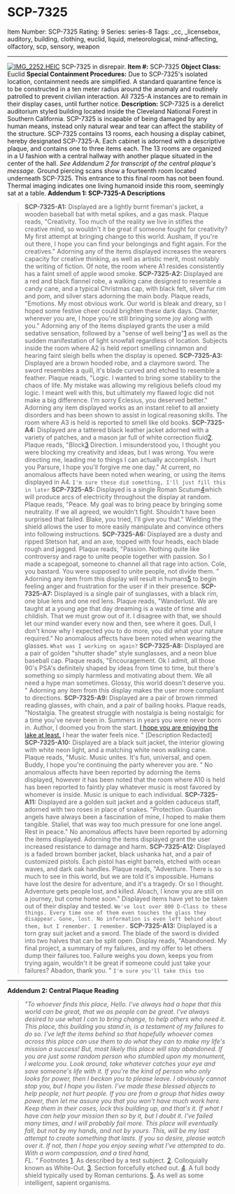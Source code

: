 # SCP-7325
Item Number: SCP-7325
Rating: 9
Series: series-8
Tags: _cc, _licensebox, auditory, building, clothing, euclid, liquid, meteorological, mind-affecting, olfactory, scp, sensory, weapon

---

[![IMG_2252.HEIC](https://scp-wiki.wdfiles.com/local--resized-images/scp-7325/IMG_2252.HEIC/medium.jpg)](https://scp-wiki.wdfiles.com/local--files/scp-7325/IMG_2252.HEIC)
SCP-7325 in disrepair.
**Item #:** SCP-7325
**Object Class:** Euclid
**Special Containment Procedures:** Due to SCP-7325's isolated location, containment needs are simplified. A standard quarantine fence is to be constructed in a ten meter radius around the anomaly and routinely patrolled to prevent civilian interaction. All 7325-A instances are to remain in their display cases, until further notice.
**Description:** SCP-7325 is a derelict auditorium styled building located inside the Cleveland National Forest in Southern California. SCP-7325 is incapable of being damaged by any human means, instead only natural wear and tear can affect the stability of the structure. SCP-7325 contains 13 rooms, each housing a display cabinet, hereby designated SCP-7325-A. Each cabinet is adorned with a descriptive plaque, and contains one to three items each. The 13 rooms are organized in a U fashion with a central hallway with another plaque situated in the center of the hall. _See Addendum 2 for transcript of the central plaque's message._
Ground piercing scans show a fourteenth room located underneath SCP-7325. This entrance to this final room has not been found. Thermal imaging indicates one living humanoid inside this room, seemingly sat at a table.
**Addendum 1: SCP-7325-A Descriptions**
> **SCP-7325-A1:** Displayed are a lightly burnt fireman's jacket, a wooden baseball bat with metal spikes, and a gas mask. Plaque reads, "Creativity. Too much of the reality we live in stifles the creative mind, so wouldn't it be great if someone fought for creativity? My first attempt at bringing change to this world. Ausham, if you're out there, I hope you can find your belongings and fight again. For the creatives." Adorning any of the items displayed increases the wearers capacity for creative thinking, as well as artistic merit, most notably the writing of fiction. Of note, the room where A1 resides consistently has a faint smell of apple wood smoke.
> **SCP-7325-A2:** Displayed are a red and black flannel robe, a walking cane designed to resemble a candy cane, and a typical Christmas cap, with black felt, silver fur rim and pom, and silver stars adorning the main body. Plaque reads, "Emotions. My most obvious work. Our world is bleak and dreary, so I hoped some festive cheer could brighten these dark days. Chanter, wherever you are, I hope you're still bringing some joy along with you." Adorning any of the items displayed grants the user a mild sedative sensation, followed by a "sense of well being"[1](javascript:;) as well as the sudden manifestation of light snowfall regardless of location. Subjects inside the room where A2 is held report smelling cinnamon and hearing faint sleigh bells when the display is opened.
> **SCP-7325-A3:** Displayed are a brown hooded robe, and a claymore sword. The sword resembles a quill, it's blade curved and etched to resemble a feather. Plaque reads, "Logic. I wanted to bring some stability to the chaos of life. My mistake was allowing my religious beliefs cloud my logic. I meant well with this, but ultimately my flawed logic did not make a big difference. I'm sorry Eclesius, you deserved better." Adorning any item displayed works as an instant relief to all anxiety disorders and has been shown to assist in logical reasoning skills. The room where A3 is held is reported to smell like old books.
> **SCP-7325-A4:** Displayed are a tattered black leather jacket adorned with a variety of patches, and a mason jar full of white correction fluid[2](javascript:;). Plaque reads, "Block[3](javascript:;) Direction. I misunderstood you, I thought you were blocking my creativity and ideas, but I was wrong. You were directing me, leading me to things I can actually accomplish. I hurt you Parsure, I hope you'll forgive me one day." At current, no anomalous affects have been noted when wearing, or using the items displayed in A4. `I'm sure these did something, I'll just fill this in later`
> **SCP-7325-A5:** Displayed is a single Roman Scutum[4](javascript:;)which will produce arcs of electricity throughout the display at random. Plaque reads, "Peace. My goal was to bring peace by bringing some neutrality. If we all agreed, we wouldn't fight. Shouldn't have been surprised that failed. Blake, you tried, I'll give you that." Wielding the shield allows the user to more easily manipulate and convince others into following instructions.
> **SCP-7325-A6:** Displayed are a dusty and ripped Stetson hat, and an axe, topped with four heads, each blade rough and jagged. Plaque reads, "Passion. Nothing quite like controversy and rage to unite people together with passion. So I made a scapegoat, someone to channel all that rage into action. Cole, you bastard. You were supposed to unite people, not divide them. " Adorning any item from this display will result in humans[5](javascript:;) to begin feeling anger and frustration for the user if in their presence.
> **SCP-7325-A7:** Displayed is a single pair of sunglasses, with a black rim, one blue lens and one red lens. Plaque reads, "Wanderlust. We are taught at a young age that day dreaming is a waste of time and childish. That we must grow out of it. I disagree with that, we should let our mind wander every now and then, see where it goes. Dull, I don't know why I expected you to do more, you did what your nature required." No anomalous affects have been noted when wearing the glasses. `What was I working on again?`
> **SCP-7325-A8:** Displayed are a pair of golden "shutter shade" style sunglasses, and a neon blue baseball cap. Plaque reads, "Encouragement. Ok I admit, all those 90's PSA's definitely shaped by ideas from time to time, but there's something so simply harmless and motivating about them. We all need a hype man sometimes. Glossy, this world doesn't deserve you. " Adorning any item from this display makes the user more compliant to directions.
> **SCP-7325-A9:** Displayed are a pair of brown rimmed reading glasses, with chain, and a pair of bailing hooks. Plaque reads, "Nostalgia. The greatest struggle with nostalgia is being nostalgic for a time you've never been in. Summers in years you were never born in. Author, I doomed you from the start. [I hope you are enjoying the lake at least.](https://scp-wiki.wikidot.com/scp-2316) I hear the water feels nice. " [Description Redacted]
> **SCP-7325-A10:** Displayed are a black suit jacket, the interior glowing with white neon light, and a matching white neon walking cane. Plaque reads, "Music. Music unites. It's fun, universal, and open. Buddy, I hope you're continuing the party wherever you are. " No anomalous affects have been reported by adorning the items displayed, however it has been noted that the room where A10 is held has been reported to faintly play whatever music is most favored by whomever is inside. Music is unique to each individual.
> **SCP-7325-A11:** Displayed are a golden suit jacket and a golden caduceus staff, adorned with two roses in place of snakes. "Protection. Guardian angels have always been a fascination of mine, I hoped to make them tangible. Staliel, that was way too much pressure for one lone angel. Rest in peace." No anomalous affects have been reported by adorning the items displayed. Adorning the items displayed grant the user increased resistance to damage and harm.
> **SCP-7325-A12:** Displayed is a faded brown bomber jacket, black ushanka hat, and a pair of customized pistols. Each pistol has eight barrels, etched with ocean waves, and dark oak handles. Plaque reads, "Adventure. There is so much to see in this world, but we are told it's impossible. Humans have lost the desire for adventure, and it's a tragedy. Or so I thought. Adventure gets people lost, and killed. Aloach, I know you are still on a journey, but come home soon." Displayed items have yet to be taken out of their display and tested. `We've lost over 800 D-Class to these things. Every time one of them even touches the glass they disappear. Gone, lost. No information is even left behind about them, but I remember. I remember.`
> **SCP-7325-A13:** Displayed is a torn gray suit jacket and a sword. The blade of the sword is divided into two halves that can be split open. Display reads, "Abandoned. My final project, a summary of my failures, and my offer to let others dump their failures too. Failure weighs you down, keeps you from trying again, wouldn't it be great if someone could just take your failures? Abadon, thank you. " `I'm sure you'll take this too`
* * *
**Addendum 2: Central Plaque Reading**
> _"To whoever finds this place,_
> _Hello._
> _I've always had a hope that this world can be great, that we as people can be great. I've always desired to use what I can to bring change, to help others who need it. This place, this building you stand in, is a testament of my failures to do so._
> _I've left the items behind so that hopefully whoever comes across this place can use them to do what they can to make my life's mission a success! But, most likely this place will stay abandoned. If you are just some random person who stumbled upon my monument, I welcome you. Look around, take whatever catches your eye and save someone's life with it. If you're the kind of person who only looks for power, then I beckon you to please leave. I obviously cannot stop you, but I hope you listen. I've made these blessed objects to help people, not hurt people. If you are from a group that hides away power, then let me assure you that you won't have much work here. Keep them in their cases, lock this building up, and that's it. If what I have can help your mission then so by it, but I doubt it._
> _I've failed many times, and I will probably fail more. This place will eventually fall, but not by my hands, and not by yours. This, will be my last attempt to create something that lasts. If you so desire, please watch over it. If not, then I hope you enjoy seeing what I've attempted to do._
> _With a worn compassion, and a tired hand,_  
>  _FL. "_
Footnotes
[1](javascript:;). As described by a test subject.
[2](javascript:;). Colloquially known as White-Out.
[3](javascript:;). Section forcefully etched out.
[4](javascript:;). A full body shield typically used by Roman centurions.
[5](javascript:;). As well as some intelligent, sapient organisms.